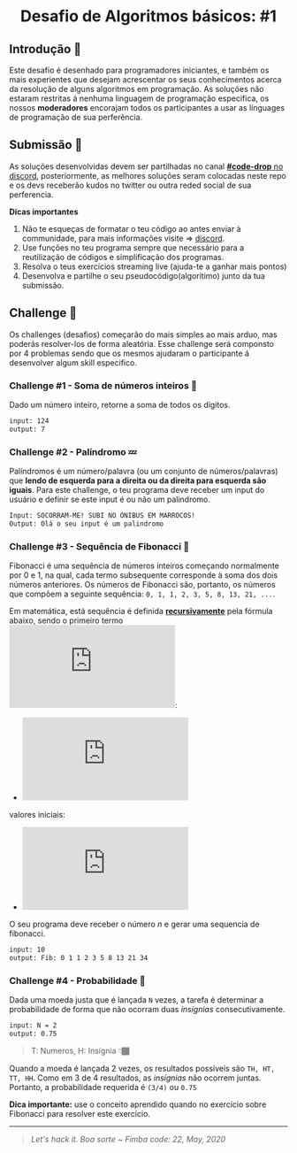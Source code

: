 <h1 align="center" style="color:">Desafio de Algoritmos básicos: #1 </h1>
  
## Introdução 📜

Este desafio é desenhado para programadores iniciantes, e também os mais experientes que desejam acrescentar os seus conhecimentos acerca da resolução de alguns algoritmos em programação.  As soluções não estaram restritas á nenhuma linguagem de programação especifica, os nossos **moderadores** encorajam todos os participantes a usar as línguages de programação de sua perferência. 

## Submissão 🚀

As soluções desenvolvidas devem ser partilhadas no canal [**#code-drop** no discord](https://discord.gg/XDPbSUN), posteriormente, as melhores soluções seram colocadas neste repo e os devs receberão kudos no twitter ou outra reded social de sua perferencia. 

**Dicas importantes**

1. Não te esqueças de formatar o teu código ao antes enviar à communidade, para mais informações visite => [discord](https://support.discord.com/hc/en-us/articles/210298617-Markdown-Text-101-Chat-Formatting-Bold-Italic-Underline).
2. Use funções no teu programa sempre que necessário para a reutilização de códigos e simplificação dos programas. 
3. Resolva o teus exercícios streaming live (ajuda-te a ganhar mais pontos)
4. Desenvolva e partilhe o seu pseudocódigo(algoritimo) junto da tua submissão.


## Challenge 🥋

Os challenges (desafios) começarão do mais simples ao mais arduo, mas poderás resolver-los de forma aleatória. Esse challenge será componsto por 4 problemas sendo que os mesmos ajudaram o participante á desenvolver algum skill especifico.

### Challenge #1 - Soma de números inteiros 🧊

Dado um número inteiro, retorne a soma de todos os dígitos.

```sh
input: 124 
output: 7
```

### Challenge #2 - Palíndromo 💤

Palíndromos é um número/palavra (ou um conjunto de números/palavras) que **lendo de esquerda para a direita ou da direita para esquerda são iguais**. Para este challenge, o teu programa deve receber um input do usuário e definir se este input é ou não um palindromo. 

```sh
Input: SOCORRAM-ME! SUBI NO ÔNIBUS EM MARROCOS!
Output: Olá o seu input é um palindromo
``` 

### Challenge #3 - Sequência de Fibonacci 🔢

Fibonacci é uma sequência de números inteiros começando normalmente por 0 e 1, na qual, cada termo subsequente corresponde à soma dos dois números anteriores. Os números de Fibonacci são, portanto, os números que compõem a seguinte sequência: `0, 1, 1, 2, 3, 5, 8, 13, 21, ...`.

Em matemática, está sequência é definida [**recursivamente**](https://pt.wikipedia.org/wiki/Recurs%C3%A3o) pela fórmula abaixo, sendo o primeiro termo ![first term](https://latex.codecogs.com/gif.latex?F_%7B1%7D%3D1):

- ![formula](https://latex.codecogs.com/gif.latex?F_%7Bn%7D%3DF_%7Bn-1%7D&plus;F_%7Bn-2%7D)

valores iniciais:
- ![initial value](https://latex.codecogs.com/gif.latex?F_%7B1%7D%3D%201%2C%20F_%7B2%7D%20%3D%202)

O seu programa deve receber o número *n* e gerar uma sequencia de fibonacci.

```sh
input: 10
output: Fib: 0 1 1 2 3 5 8 13 21 34
```

### Challenge #4 - Probabilidade 🎲

Dada uma moeda justa que é lançada `N` vezes, a tarefa é determinar a probabilidade de forma que não ocorram duas *insígnias* consecutivamente.

```sh
input: N = 2
output: 0.75
```
> T: Numeros, H: Insígnia 👇🏾

Quando a moeda é lançada 2 vezes, os resultados possíveis são `TH, HT, TT, HH`. Como em 3 de 4 resultados, as *insígnias* não ocorrem juntas. Portanto, a probabilidade requerida é `(3/4)` ou `0.75`

**Dica importante:** use o conceito aprendido quando no exercício sobre Fibonacci para resolver este exercício.

<hr/>

> *Let's hack it. Boa sorte ~ Fimba code: 22, May, 2020*
